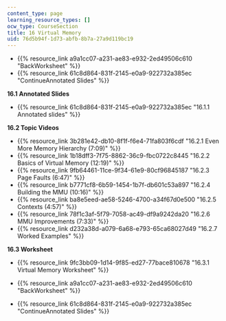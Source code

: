 ```yaml
---
content_type: page
learning_resource_types: []
ocw_type: CourseSection
title: 16 Virtual Memory
uid: 76d5b94f-1d73-abfb-8b7a-27a9d119bc19
---
```


*   {{% resource_link a9a1cc07-a231-ae83-e932-2ed49506c610 "BackWorksheet" %}}
*   {{% resource_link 61c8d864-831f-2145-e0a9-922732a385ec "ContinueAnnotated Slides" %}}

**16.1 Annotated Slides**

*   {{% resource_link 61c8d864-831f-2145-e0a9-922732a385ec "16.1.1 Annotated slides" %}}

**16.2 Topic Videos**

*   {{% resource_link 3b281e42-db10-8f1f-f6e4-71fa803f6cdf "16.2.1 Even More Memory Hierarchy (7:09)" %}}
*   {{% resource_link 1b18dff3-7f75-8862-36c9-fbc0722c8445 "16.2.2 Basics of Virtual Memory (12:19)" %}}
*   {{% resource_link 9fb64461-11ce-9f34-61e9-80cf96845187 "16.2.3 Page Faults (6:47)" %}}
*   {{% resource_link b7771cf8-6b59-1454-1b7f-db601c53a897 "16.2.4 Building the MMU (10:16)" %}}
*   {{% resource_link ba8e5eed-ae58-5246-4700-a34f67d0e500 "16.2.5 Contexts (4:57)" %}}
*   {{% resource_link 78f1c3af-5f79-7058-ac49-df9a9242da20 "16.2.6 MMU Improvements (7:33)" %}}
*   {{% resource_link d232a38d-a079-6a68-e793-65ca68027d49 "16.2.7 Worked Examples" %}}

**16.3 Worksheet**

*   {{% resource_link 9fc3bb09-1d14-9f85-ed27-77bace810678 "16.3.1 Virtual Memory Worksheet" %}}

*   {{% resource_link a9a1cc07-a231-ae83-e932-2ed49506c610 "BackWorksheet" %}}
*   {{% resource_link 61c8d864-831f-2145-e0a9-922732a385ec "ContinueAnnotated Slides" %}}